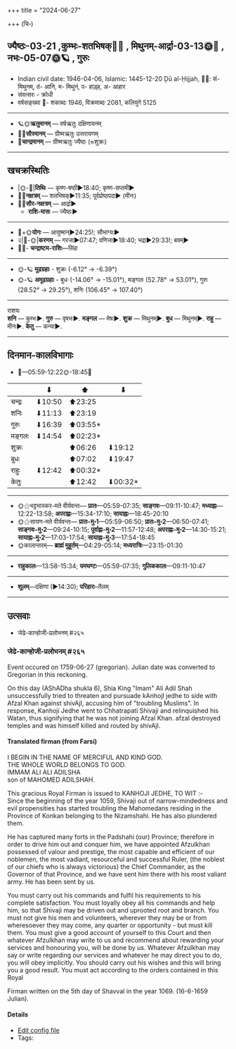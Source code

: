 +++
title = "2024-06-27"

+++
(चि॰)
## ज्यैष्ठः-03-21  ,कुम्भः-शतभिषक्🌛🌌  ,  मिथुनम्-आर्द्रा-03-13🌞🌌  ,  नभः-05-07🌞🪐  , गुरुः
- Indian civil date: 1946-04-06, Islamic: 1445-12-20 Ḏū al-Ḥijjah, 🌌🌞: सं- मिथुनम्, तं- आनि, म- मिथुनं, प- हाड़्ह, अ- आहार
- संवत्सरः - क्रोधी
- वर्षसङ्ख्या 🌛- शकाब्दः 1946, विक्रमाब्दः 2081, कलियुगे 5125
___________________
- 🪐🌞**ऋतुमानम्** — वर्षऋतुः दक्षिणायनम्
- 🌌🌞**सौरमानम्** — ग्रीष्मऋतुः उत्तरायणम्
- 🌛**चान्द्रमानम्** — ग्रीष्मऋतुः ज्यैष्ठः (≈शुक्रः)
___________________


## खचक्रस्थितिः
- |🌞-🌛|**तिथिः** — कृष्ण-षष्ठी►18:40; कृष्ण-सप्तमी►  
- 🌌🌛**नक्षत्रम्** — शतभिषक्►11:35; पूर्वप्रोष्ठपदा► (मीनः)  
- 🌌🌞**सौर-नक्षत्रम्** — आर्द्रा►  
  - **राशि-मासः** — ज्यैष्ठः► 
___________________
- 🌛+🌞**योगः** — आयुष्मान्►24:25!; सौभाग्यः►  
- २|🌛-🌞|**करणम्** — गरजा►07:47; वणिजा►18:40; भद्रा►29:33!; बवम्►  
- 🌌🌛- **चन्द्राष्टम-राशिः**—सिंहः  
___________________
- 🌞-🪐 **मूढग्रहाः** - शुक्रः (-6.12° → -6.39°)
- 🌞-🪐 **अमूढग्रहाः** - बुधः (-14.06° → -15.01°), मङ्गलः (52.78° → 53.01°), गुरुः (28.52° → 29.25°), शनिः (106.45° → 107.40°)
___________________
राशयः  
**शनि** — कुम्भः►. **गुरु** — वृषभः►. **मङ्गल** — मेषः►. **शुक्र** — मिथुनम्►. **बुध** — मिथुनम्►. **राहु** — मीनः►. **केतु** — कन्या►. 
___________________


## दिनमान-कालविभागाः
- 🌅—05:59-12:22🌞-18:45🌇  

|      |⬇     |⬆     |⬇     |
|------|-----|-----|------|
|चन्द्रः|⬇10:50 |⬆23:25 |     |
|शनिः   |⬇11:13 |⬆23:19 |     |
|गुरुः  |⬇16:39 |⬆03:55*|     |
|मङ्गलः |⬇14:54 |⬆02:23*|     |
|शुक्रः |     |⬆06:26 |⬇19:12 |
|बुधः   |     |⬆07:02 |⬇19:47 |
|राहुः  |⬇12:42 |⬆00:32*|     |
|केतुः  |     |⬆12:42 |⬇00:32*|
___________________
- 🌞⚝भट्टभास्कर-मते वीर्यवन्तः— **प्रातः**—05:59-07:35; **साङ्गवः**—09:11-10:47; **मध्याह्नः**—12:22-13:58; **अपराह्णः**—15:34-17:10; **सायाह्नः**—18:45-20:10  
- 🌞⚝सायण-मते वीर्यवन्तः— **प्रातः-मु॰1**—05:59-06:50; **प्रातः-मु॰2**—06:50-07:41; **साङ्गवः-मु॰2**—09:24-10:15; **पूर्वाह्णः-मु॰2**—11:57-12:48; **अपराह्णः-मु॰2**—14:30-15:21; **सायाह्नः-मु॰2**—17:03-17:54; **सायाह्नः-मु॰3**—17:54-18:45  
- 🌞कालान्तरम्— **ब्राह्मं मुहूर्तम्**—04:29-05:14; **मध्यरात्रिः**—23:15-01:30  
___________________
- **राहुकालः**—13:58-15:34; **यमघण्टः**—05:59-07:35; **गुलिककालः**—09:11-10:47  
___________________
- **शूलम्**—दक्षिणा (►14:30); **परिहारः**–तैलम्  
___________________

## उत्सवाः
- जेढे-कान्होजी-प्रलोभनम् #२६५
### जेढे-कान्होजी-प्रलोभनम् #२६५

Event occured on 1759-06-27 (gregorian). Julian date was converted to Gregorian in this reckoning. 

On this day (AShADha shukla 6), Shia King "Imam" Ali Adil Shah unsuccessfully tried to threaten and pursuade kAnhojI jedhe to side with Afzal Khan against shivAjI, accusing him of "troubling Muslims". In response, Kanhoji Jedhe went to Chhatrapati Shivaji and relinquished his Watan, thus signifying that he was not joining Afzal Khan. afzal destroyed temples and was himself killed and routed by shivAjI.

#### Translated firman (from Farsi)
I BEGIN IN THE NAME OF MERCIFUL AND KIND GOD.  
THE WHOLE WORLD BELONGS TO GOD.  
IMMAM ALI ALI ADILSHA  
son of MAHOMED ADILSHAH.  

This gracious Royal Firman is issued to KANHOJI JEDHE, TO WIT :-  
Since the beginning of the year 1059, Shivaji out of narrow-mindedness and evil propensities has started troubling the Mahomedans residing in the Province of Konkan belonging to the Nizamshahi. He has also plundered them.  

He has captured many forts in the Padshahi (our) Province; therefore in order to drive him out and conquer him, we have appointed Afzulkhan possessed of valour and prestige, the most capable and efficient of our noblemen, the most vadiant, resourceful and successful Ruler, (the noblest of our chiefs who is always victorious) the Chief Commander, as the Governor of that Province, and we have sent him there with his most valiant army. He has been sent by us. 

You must carry out his commands and fulfil his requirements to his complete satisfaction. You must loyally obey all his commands and help him, so that Shivaji may be driven out and uprooted root and branch. You must not give his men and volunteers, wherever they may be or from wheresoever they may come, any quarter or opportunity - but must kill them. You must give a good account of yourself to this Court and then whatever Afzulkhan may write to us and recommend about rewarding your services and honouring you, will be done by us. Whatever Afzulkhan may say or write regarding our services and whatever he may direct you to do, you will obey implicitly. You should carry out his wishes and this will bring you a good result. You must act according to the orders contained in this Royal 

Firman written on the 5th day of Shavval in the year 1069. (16-6-1659 Julian).

#### Details
- [Edit config file](https://github.com/jyotisham/adyatithi/blob/master/mahApuruSha/xatra-later/julian/day/06/16/jeDhe-kAnhojI-pralobhanam.toml)
- Tags: 


